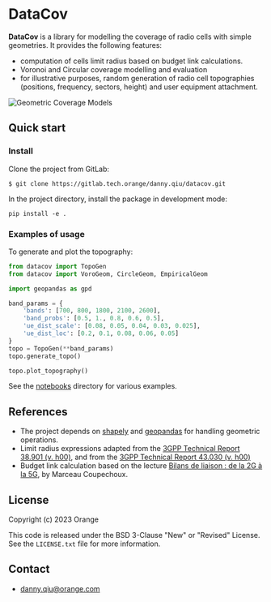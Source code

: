 DataCov
======

__DataCov__ is a library for modelling the coverage of radio cells with simple geometries. It provides the following features:

* computation of cells limit radius based on budget link calculations.
* Voronoi and Circular coverage modelling and evaluation
* for illustrative purposes, random generation of radio cell topographies (positions, frequency, sectors, height) and user equipment attachment. 

![Geometric Coverage Models](misc/coverage_models.svg "geometric coverage models")

## Quick start

### Install

Clone the project from GitLab:

```
$ git clone https://gitlab.tech.orange/danny.qiu/datacov.git
```

In the project directory, install the package in development mode:

```
pip install -e .
```

###  Examples of usage

To generate and plot the topography:

```python
from datacov import TopoGen
from datacov import VoroGeom, CircleGeom, EmpiricalGeom

import geopandas as gpd

band_params = {
    'bands': [700, 800, 1800, 2100, 2600],
    'band_probs': [0.5, 1., 0.8, 0.6, 0.5],
    'ue_dist_scale': [0.08, 0.05, 0.04, 0.03, 0.025],
    'ue_dist_loc': [0.2, 0.1, 0.08, 0.06, 0.05]
}
topo = TopoGen(**band_params)
topo.generate_topo()

topo.plot_topography()
```

See the [notebooks](notebooks/) directory for various examples.

## References

* The project depends on [shapely](https://github.com/shapely/shapely) and [geopandas](https://github.com/geopandas/geopandas) for handling geometric operations.
* Limit radius expressions adapted from the [3GPP Technical Report 38.901 (v. h00)](https://www.3gpp.org/ftp/Specs/archive/38_series/38.901/?sortby=daterev), and from the [3GPP Technical Report 43.030 (v. h00)](https://www.3gpp.org/ftp/Specs/archive/43_series/43.030/?sortby=daterev)
* Budget link calculation based on the lecture [Bilans de liaison : de la 2G à la 5G](https://marceaucoupechoux.wp.imt.fr/files/2021/05/RIO207-BdL-2G-4G-5G.pdf), by Marceau Coupechoux.

## License

Copyright (c) 2023 Orange

This code is released under the BSD 3-Clause "New" or "Revised" License. See the `LICENSE.txt` file for more information.

## Contact

* [danny.qiu@orange.com](mailto:danny.qiu@@orange.com)